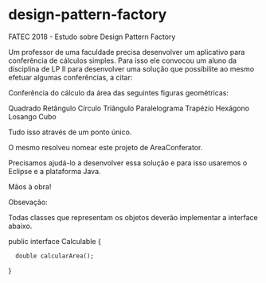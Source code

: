 # design-pattern-factory
FATEC 2018 - Estudo sobre Design Pattern Factory

Um professor de uma faculdade precisa desenvolver um aplicativo para conferência de cálculos simples. Para isso ele convocou um aluno da disciplina de LP II para desenvolver uma solução que possibilite ao mesmo efetuar algumas conferências, a citar:

Conferência do cálculo da área das seguintes figuras geométricas:

Quadrado
Retângulo
Círculo
Triângulo
Paralelograma
Trapézio
Hexágono
Losango
Cubo


Tudo isso através de um ponto único.

O mesmo resolveu nomear este projeto de AreaConferator.

Precisamos ajudá-lo a desenvolver essa solução e para isso usaremos o Eclipse e a plataforma Java.

Mãos à obra!



Obsevação:

Todas classes que representam os objetos deverão implementar a interface abaixo.

public interface Calculable {

      double calcularArea();

}
